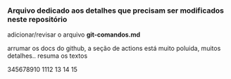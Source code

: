 ### Arquivo dedicado aos detalhes que precisam ser modificados neste repositório

adicionar/revisar o arquivo **git-comandos.md**

arrumar os docs do github, a seção de actions está muito poluida, muitos detalhes.. resuma os textos

345678910 1112 13 14 15
